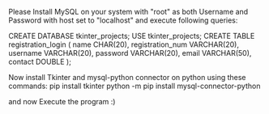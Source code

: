 Please Install MySQL on your system with "root" as both Username and Password with host set to "localhost" and execute following queries:

CREATE DATABASE tkinter_projects;
USE tkinter_projects;
CREATE TABLE registration_login (
name CHAR(20),
registration_num VARCHAR(20),
username VARCHAR(20),
password VARCHAR(20),
email VARCHAR(50),
contact DOUBLE
);

Now install Tkinter and mysql-python connector on python using these commands:
pip install tkinter
python -m pip install mysql-connector-python

and now Execute the program :)